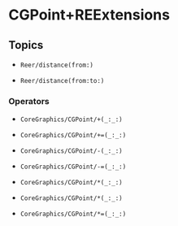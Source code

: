 # CGPoint+REExtensions

## Topics

- ``Reer/distance(from:)``

- ``Reer/distance(from:to:)``

### Operators

- ``CoreGraphics/CGPoint/+(_:_:)``

- ``CoreGraphics/CGPoint/+=(_:_:)``

- ``CoreGraphics/CGPoint/-(_:_:)``

- ``CoreGraphics/CGPoint/-=(_:_:)``

- ``CoreGraphics/CGPoint/*(_:_:)``

- ``CoreGraphics/CGPoint/*(_:_:)``

- ``CoreGraphics/CGPoint/*=(_:_:)``
